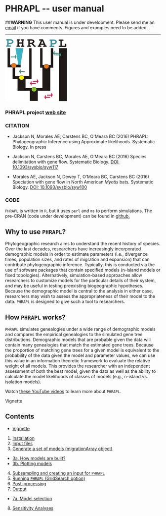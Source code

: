 PHRAPL --  user manual
=======

##**WARNING**
This user manual is under development. Please send me an [email](ariadna.biologia@gmail.com) if you have comments.
Figures and examples need to be added.

________

<img src="https://github.com/ariadnamorales/phrapl-manual/blob/master/phrapl_logo.png?raw=true" width="200" height="200" />

### PHRAPL project [web site](http://www.phrapl.org/)

### CITATION
- Jackson N, Morales AE, Carstens BC, O'Meara BC (2016) PHRAPL: Phylogeographic Inference using Approximate likelihoods. Systematic Biology. In press

- Jackson N, Carstens BC, Morales AE, O’Meara BC (2016) Species delimitation with gene flow. Systematic Biology. [DOI: 10.1093/sysbio/syw117](http://sysbio.oxfordjournals.org/content/early/2016/12/05/sysbio.syw117.short?rss=1)

- Morales AE, Jackson N, Dewey T, O’Meara BC, Carstens BC (2016) Speciation with gene flow in North American *Myotis* bats. Systematic Biology. [DOI: 10.1093/sysbio/syw100](http://sysbio.oxfordjournals.org/content/early/2016/12/20/sysbio.syw100.full?sid=4376fa06-5da3-4e21-9990-faf3c57b9298)

### CODE
`PHRAPL` is written in `R`, but it uses `perl` and `ms` to perform simulations. The pre-CRAN (code under development) can be found in [github.](https://github.com/bomeara/phrapl)

## Why to use `PHRAPL`?
Phylogeographic research aims to understand the recent history of species. Over the last decades, researchers have increasingly incorporated demographic models in order to estimate parameters (i.e., divergence times, population sizes, and rates of migration and expansion) that can contribute phylogeographic inference. 
Typically, this is conducted via the use of software packages that contain specified models (n-island models or fixed topologies). Alternatively, simulation-based approaches allow researchers to customize models for the particular details of their system, and may be useful in testing preexisting biogeographic hypotheses. Because the demographic model is central to the analysis in either case, researchers may wish to assess the appropriateness of their model to the data. `PHRAPL` is designed to give such a tool to researchers. 

## How `PHRAPL` works?
`PHRAPL` simulates genealogies under a wide range of demographic models and compares the empirical genealogies to the simulated gene tree distributions. Demographic models that are probable given the data will contain many genealogies that match the estimated gene trees. Because the proportion of matching gene trees for a given model is equivalent to the probability of the data given the model and parameter values, we can use this value in an information theoretic framework to evaluate the relative weight of all models. This provides the researcher with an independent assessment of both the best model, given the data as well as the ability to calculate the model likelihoods of classes of models (e.g., n-island vs. isolation models).

Watch [these YouTube videos](https://www.youtube.com/watch?v=UC4Mj1K6c0k) to learn more about `PHRAPL`.

Vignette


## Contents

-  [Vignette](https://github.com/bomeara/phrapl/blob/master/doc/phrapl_vignette.Rmd)
1. [Installation](https://github.com/ariadnamorales/phrapl-manual/blob/master/1.Installation.Rmd)
2. [Input files](https://github.com/ariadnamorales/phrapl-manual/blob/master/2.Input_files.Rmd)
3. [Generate a set of models (migrationArray object)](https://github.com/ariadnamorales/phrapl-manual/blob/master/3.Generate_set_of_models.Rmd)
  - [3a. How models are built?](https://github.com/ariadnamorales/phrapl-manual/blob/master/3a.How_models_are_built.Rmd)
  - [3b. Plotting models](https://github.com/ariadnamorales/phrapl-manual/blob/master/3b.Plotting_models.Rmd)
4. [Subsampling and creating an input for `PHRAPL`](https://github.com/ariadnamorales/phrapl-manual/blob/master/4.Subsample_CreateInput.Rmd)
5. [Running `PHRAPL` (GridSearch option)](https://github.com/ariadnamorales/phrapl-manual/blob/master/5.Run_Phrapl.Rmd)
6. [Post-processing](https://github.com/ariadnamorales/phrapl-manual/blob/master/6.Post-processing.Rmd)
7. [Output]()
  - [7a. Model selection]()
8. [Sensitivity Analyses]()
